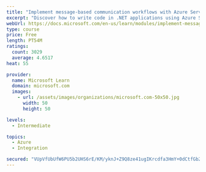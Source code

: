```yaml
---
title: "Implement message-based communication workflows with Azure Service Bus"
excerpt: "Discover how to write code in .NET applications using Azure Service Bus for communications that can handle high demand, low bandwidth, and hardware failures."
webUrl: https://docs.microsoft.com/en-us/learn/modules/implement-message-workflows-with-service-bus/
type: course
price: Free
length: PT54M
ratings:
  count: 3029
  average: 4.6517
heat: 55

provider:
  name: Microsoft Learn
  domain: microsoft.com
  images:
    - url: /assets/images/organizations/microsoft.com-50x50.jpg
      width: 50
      height: 50

levels:
  - Intermediate

topics:
  - Azure
  - Integration

secured: "VUpVfUbUfW6PU5b2UHS6rE/KM/yknJ+Z9Q8ze41ugIKrcdfa3HmY+0dCtfGb2YITkDEdfk+tQoYmMWFXU2y1whu4v7LXCy1/rzlJltkHxpIFlu+yQ2xYQzevC2oPF/YwXZL87qRsmZreUd98tNfHL8Z05PQhaQqAjSrw4yXqnDOyumRAcBJPqB4EggwSXJL/Fd6C/uUb2pXyJFybLHoS6QsYB4rykggQie2bSWG8xfEhAUjWNYDMeolPHBFTvZNayHJHUurtK4HikGcm7TW+qPUr7FHybKAEe4IvFtyKxwzSofX/FVIFrqN6878G4eg/9nddcChO9ytvxgjQjovcShRVyMm/hgTZMuhDuza+Dlj+htvQ+LDCu4rTewRH+1GWVz1adU0DmlIR0cfn2i4gItx+rEIU46DCclv2LHKGULk=;avXv5hviQ1P1c0hY16WGTA=="
---
```


